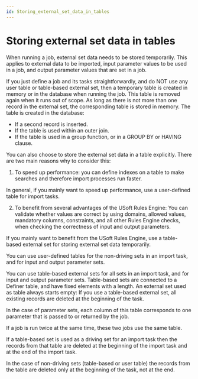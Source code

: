 ```yaml
---
id: Storing_external_set_data_in_tables
---
```


# Storing external set data in tables

When running a job, external set data needs to be stored temporarily. This applies to external data to be imported, input parameter values to be used in a job, and output parameter values that are set in a job.

If you just define a job and its tasks straightforwardly, and do NOT use any user table or table-based external set, then a temporary table is created in memory or in the database when running the job. This table is removed again when it runs out of scope. As long as there is not more than one record in the external set, the corresponding table is stored in memory. The table is created in the database:

- If a second record is inserted.
- If the table is used within an outer join.
- If the table is used in a group function, or in a GROUP BY or HAVING clause.

You can also choose to store the external set data in a table explicitly. There are two main reasons why to consider this:

1. To speed up performance: you can define indexes on a table to make searches and therefore import processes run faster.

In general, if you mainly want to speed up performance, use a user-defined table for import tasks.

2. To benefit from several advantages of the USoft Rules Engine: You can validate whether values are correct by using domains, allowed values, mandatory columns, constraints, and all other Rules Engine checks, when checking the correctness of input and output parameters.

If you mainly want to benefit from the USoft Rules Engine, use a table-based external set for storing external set data temporarily.

You can use user-defined tables for the non-driving sets in an import task, and for input and output parameter sets.

You can use table-based external sets for all sets in an import task, and for input and output parameter sets. Table-based sets are connected to a Definer table, and have fixed elements with a length. An external set used as table always starts empty: If you use a table-based external set, all existing records are deleted at the beginning of the task.

In the case of parameter sets, each column of this table corresponds to one parameter that is passed to or returned by the job.

If a job is run twice at the same time, these two jobs use the same table.

If a table-based set is used as a driving set for an import task then the records from that table are deleted at the beginning of the import task and at the end of the import task.

In the case of non-driving sets (table-based or user table) the records from the table are deleted only at the beginning of the task, not at the end.